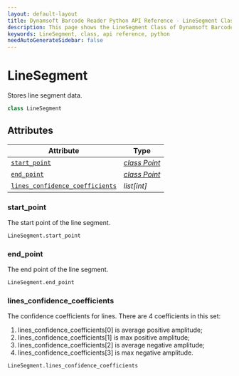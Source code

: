 ```yaml
---
layout: default-layout
title: Dynamsoft Barcode Reader Python API Reference - LineSegment Class
description: This page shows the LineSegment Class of Dynamsoft Barcode Reader for Python SDK.
keywords: LineSegment, class, api reference, python
needAutoGenerateSidebar: false
---
```


# LineSegment
Stores line segment data.

```python
class LineSegment
```  

## Attributes
  
| Attribute | Type |
|---------- | ---- |
| [`start_point`](#startpoint) | *[class Point](Point.md)* |
| [`end_point`](#endpoint) | *[class Point](Point.md)* |
| [`lines_confidence_coefficients`](#lines_confidence_coefficients) | *list[int]* |

### start_point
The start point of the line segment.   

```python
LineSegment.start_point
```

### end_point
The end point of the line segment.

```python
LineSegment.end_point
```

### lines_confidence_coefficients
The confidence coefficients for lines. There are 4 coefficients in this set:  
1. lines_confidence_coefficients\[0\] is average positive amplitude;   
2. lines_confidence_coefficients\[1\] is max positive amplitude; 
3. lines_confidence_coefficients\[2\] is average negative amplitude;   
4. lines_confidence_coefficients\[3\] is max negative amplitude.

```python
LineSegment.lines_confidence_coefficients
```
